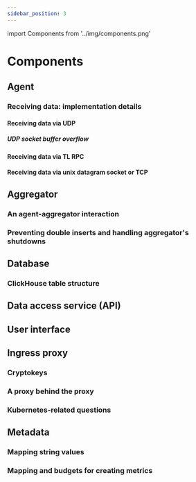 ```yaml
---
sidebar_position: 3
---
```


import Components from '../img/components.png'

# Components

## Agent

### Receiving data: implementation details

#### Receiving data via UDP

##### UDP socket buffer overflow

#### Receiving data via TL RPC

#### Receiving data via unix datagram socket or TCP

## Aggregator

### An agent-aggregator interaction

### Preventing double inserts and handling aggregator's shutdowns

## Database

### ClickHouse table structure

## Data access service (API)

## User interface

## Ingress proxy

### Cryptokeys

### A proxy behind the proxy

### Kubernetes-related questions

## Metadata

### Mapping string values

### Mapping and budgets for creating metrics
